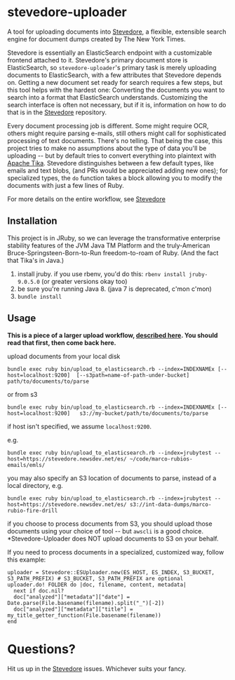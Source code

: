 stevedore-uploader
==================

A tool for uploading documents into [Stevedore](https://github.com/newsdev/stevedore), a flexible, extensible search engine for document dumps created by The New York Times.

Stevedore is essentially an ElasticSearch endpoint with a customizable frontend attached to it. Stevedore's primary document store is ElasticSearch, so `stevedore-uploader`'s primary task is merely uploading documents to ElasticSearch, with a few attributes that Stevedore depends on. Getting a new document set ready for search requires a few steps, but this tool helps with the hardest one: Converting the documents you want to search into a format that ElasticSearch understands. Customizing the search interface is often not necessary, but if it is, information on how to do that is in the [Stevedore](https://github.com/newsdev/stevedore) repository.

Every document processing job is different. Some might require OCR, others might require parsing e-mails, still others might call for sophisticated processing of text documents. There's no telling. That being the case, this project tries to make no assumptions about the type of data you'll be uploading -- but by default tries to convert everything into plaintext with [Apache Tika](https://tika.apache.org/). Stevedore distinguishes between a few default types, like emails and text blobs, (and PRs would be appreciated adding new ones); for specialized types, the `do` function takes a block allowing you to modify the documents with just a few lines of Ruby.

For more details on the entire workflow, see [Stevedore](https://github.com/newsdev/stevedore)

Installation
------------

This project is in JRuby, so we can leverage the transformative enterprise stability features of the JVM Java TM Platform and the truly-American Bruce-Springsteen-Born-to-Run freedom-to-roam of Ruby. (And the fact that Tika's in Java.)

1. install jruby. if you use rbenv, you'd do this:
`rbenv install jruby-9.0.5.0` (or greater versions okay too)
2. be sure you're running Java 8. (java 7 is deprecated, c'mon c'mon)
3. `bundle install`

Usage
-----

**This is a piece of a larger upload workflow, [described here](https://github.com/newsdev/stevedore/blob/master/README.md). You should read that first, then come back here.**

upload documents from your local disk
```
bundle exec ruby bin/upload_to_elasticsearch.rb --index=INDEXNAMEx [--host=localhost:9200]  [--s3path=name-of-path-under-bucket] path/to/documents/to/parse
```
or from s3
```
bundle exec ruby bin/upload_to_elasticsearch.rb --index=INDEXNAMEx [--host=localhost:9200]   s3://my-bucket/path/to/documents/to/parse
```

if host isn't specified, we assume `localhost:9200`.

e.g. 
```
bundle exec ruby bin/upload_to_elasticsearch.rb --index=jrubytest --host=https://stevedore.newsdev.net/es/ ~/code/marco-rubios-emails/emls/ 
```

you may also specify an S3 location of documents to parse, instead of a local directory, e.g.
```
bundle exec ruby bin/upload_to_elasticsearch.rb --index=jrubytest --host=https://stevedore.newsdev.net/es/ s3://int-data-dumps/marco-rubio-fire-drill
```
if you choose to process documents from S3, you should upload those documents using your choice of tool -- but `awscli` is a good choice. *Stevedore-Uploader does NOT upload documents to S3 on your behalf.

If you need to process documents in a specialized, customized way, follow this example:
````
uploader = Stevedore::ESUploader.new(ES_HOST, ES_INDEX, S3_BUCKET, S3_PATH_PREFIX) # S3_BUCKET, S3_PATH_PREFIX are optional
uploader.do! FOLDER do |doc, filename, content, metadata|
  next if doc.nil?
  doc["analyzed"]["metadata"]["date"] = Date.parse(File.basename(filename).split("_")[-2])
  doc["analyzed"]["metadata"]["title"] = my_title_getter_function(File.basename(filename))
end
````

Questions?
==========

Hit us up in the [Stevedore](https://github.com/newsdev/stevedore) issues. Whichever suits your fancy.
